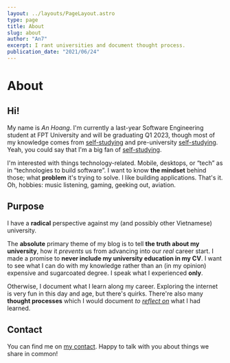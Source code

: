 ```yaml
---
layout: ../layouts/PageLayout.astro
type: page
title: About
slug: about
author: "An7"
excerpt: I rant universities and document thought process.
publication_date: "2021/06/24"
---
```


# About

## Hi!

My name is _An Hoang_. I'm currently a last-year Software Engineering student at
FPT University and will be graduating Q1 2023, though most of my knowledge comes
from [self-studying][1] and pre-university [self-studying][1]. Yeah, you could
say that I'm a big fan of [self-studying][1].

I'm interested with things technology-related. Mobile, desktops, or “tech” as in
“technologies to build software”. I want to know **the mindset** behind those;
what **problem** it's trying to solve. I like building applications. That's it.
Oh, hobbies: music listening, gaming, geeking out, aviation.

## Purpose

I have a **radical** perspective against my (and possibly other Vietnamese)
university.

The **absolute** primary theme of my blog is to tell **the truth about my
university**, how it _prevents_ us from advancing into our _real_ career start.
I made a promise to **never include my university education in my CV**. I want
to see what I can do with my knowledge rather than an (in my opinion) expensive
and sugarcoated degree. I speak what I experienced **only**.

Otherwise, I document what I learn along my career. Exploring the internet is
very fun in this day and age, but there's quirks. There're also many **thought
processes** which I would document _to [reflect on][2]_ what I had learned.

## Contact

You can find me on [my contact](/contact). Happy to talk with you about things
we share in common!

[1]: https://hxann.com/the-art-of-self-studying
[2]: https://hxann.com/the-desire-of-documenting-anything

